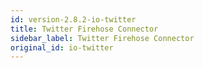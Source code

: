 ```yaml
---
id: version-2.8.2-io-twitter
title: Twitter Firehose Connector
sidebar_label: Twitter Firehose Connector
original_id: io-twitter
---
```


